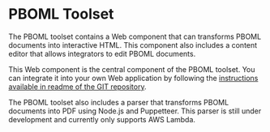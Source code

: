 # PBOML Toolset

The PBOML toolset contains a Web component that can transforms PBOML documents into interactive HTML. This component also includes a content editor that allows integrators to edit PBOML documents.

This Web component is the central component of the PBOML toolset. You can integrate it into your own Web application by following the [instructions available in readme of the GIT repository](https://github.com/pbo-dpb/pboml-parser--parseur-pboml/).

The PBOML toolset also includes a parser that transforms PBOML documents into PDF using Node.js and Puppetteer. This parser is still under development and currently only supports AWS Lambda.